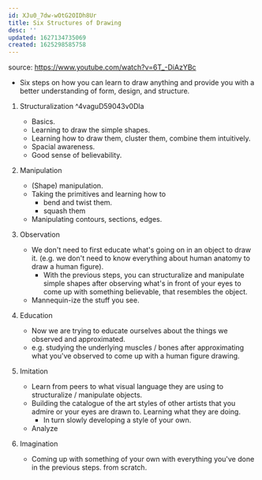 ```yaml
---
id: XJu0_7dw-wOtG2OIDh8Ur
title: Six Structures of Drawing
desc: ''
updated: 1627134735069
created: 1625298585758
---
```


source: https://www.youtube.com/watch?v=6T_-DiAzYBc

- Six steps on how you can learn to draw anything and provide you with a better understanding of form, design, and structure.

1. Structuralization ^4vaguD59043v0Dla
    - Basics. 
    - Learning to draw the simple shapes.
    - Learning how to draw them, cluster them, combine them intuitively.
    - Spacial awareness.
    - Good sense of believability.

2. Manipulation
    - (Shape) manipulation.
    - Taking the primitives and learning how to 
      - bend and twist them.
      - squash them
    - Manipulating contours, sections, edges.

3. Observation
    - We don't need to first educate what's going on in an object to draw it. (e.g. we don't need to know everything about human anatomy to draw a human figure).
      - With the previous steps, you can structuralize and manipulate simple shapes after observing what's in front of your eyes to come up with something believable, that resembles the object.
    - Mannequin-ize the stuff you see.

4. Education
    - Now we are trying to educate ourselves about the things we observed and approximated.
    - e.g. studying the underlying muscles / bones after approximating what you've observed to come up with a human figure drawing.

5. Imitation
    - Learn from peers to what visual language they are using to structuralize / manipulate objects.
    - Building the catalogue of the art styles of other artists that you admire or your eyes are drawn to. Learning what they are doing.
      - In turn slowly developing a style of your own.
    - Analyze

6. Imagination
    - Coming up with something of your own with everything you've done in the previous steps. from scratch.
